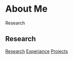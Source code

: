 # About Me

Research

## Research

[Research](/research)
[Experiance](/experiance)
[Projects](/projects)
